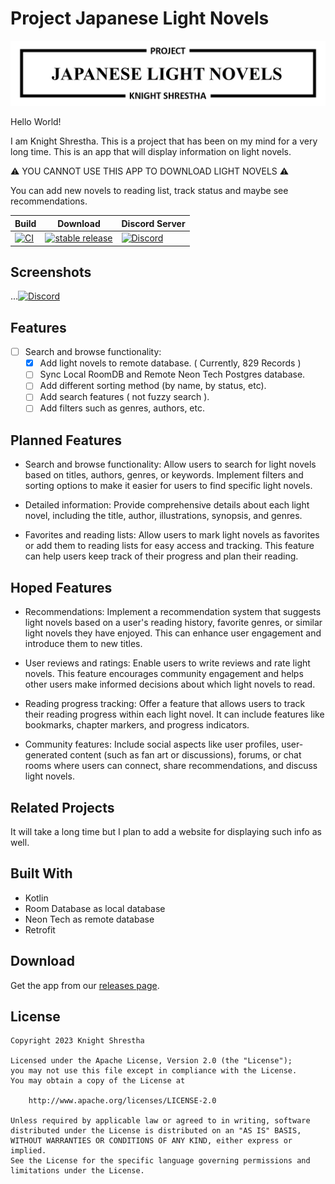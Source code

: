 
# Project Japanese Light Novels

![Logo](images/Project.jpg)

Hello World!

I am Knight Shrestha.
This is a project that has been on my mind for a very long time. This is an app that will display information on light novels.

⚠️ YOU CANNOT USE THIS APP TO DOWNLOAD LIGHT NOVELS ⚠️

You can add new novels to reading list, track status and maybe see recommendations.

| Build | Download | Discord Server |
|-------|----------|----------|
| [![CI](https://github.com/Death-Knight-552/Light-Novels/actions/workflows/auto.yml/badge.svg)](https://github.com/Death-Knight-552/Light-Novels/actions/workflows/auto.yml) | [![stable release](https://img.shields.io/github/release/Death-Knight-552/Light-Novels.svg?maxAge=3600&label=download)](https://github.com/Death-Knight-552/Light-Novels/releases) | [![Discord](https://img.shields.io/discord/1120067391443959930.svg?label=discord&labelColor=7289da&color=2c2f33&style=flat)](https://discord.gg/w9Pews8u) |

## Screenshots

...[![Discord](https://img.shields.io/discord/1120067392207327334.svg?label=discord&labelColor=7289da&color=2c2f33&style=flat)](https://discord.gg/w9Pews8u)

## Features

- [ ] Search and browse functionality:
  - [x] Add light novels to remote database. ( Currently, 829 Records )
  - [ ] Sync Local RoomDB and Remote Neon Tech Postgres database.
  - [ ] Add different sorting method (by name, by status, etc).
  - [ ] Add search features ( not fuzzy search ).
  - [ ] Add filters such as genres, authors, etc.

## Planned Features

- Search and browse functionality: Allow users to search for light novels based on titles, authors, genres, or keywords. Implement filters and sorting options to make it easier for users to find specific light novels.

- Detailed information: Provide comprehensive details about each light novel, including the title, author, illustrations, synopsis, and genres.

- Favorites and reading lists: Allow users to mark light novels as favorites or add them to reading lists for easy access and tracking. This feature can help users keep track of their progress and plan their reading.

## Hoped Features

- Recommendations: Implement a recommendation system that suggests light novels based on a user's reading history, favorite genres, or similar light novels they have enjoyed. This can enhance user engagement and introduce them to new titles.

- User reviews and ratings: Enable users to write reviews and rate light novels. This feature encourages community engagement and helps other users make informed decisions about which light novels to read.

- Reading progress tracking: Offer a feature that allows users to track their reading progress within each light novel. It can include features like bookmarks, chapter markers, and progress indicators.

- Community features: Include social aspects like user profiles, user-generated content (such as fan art or discussions), forums, or chat rooms where users can connect, share recommendations, and discuss light novels.

## Related Projects

It will take a long time but I plan to add a website for displaying such info as well.

## Built With

- Kotlin
- Room Database as local database
- Neon Tech as remote database
- Retrofit

## Download

Get the app from our [releases page](https://github.com/Death-Knight-552/Light-Novels/releases).

## License

    Copyright 2023 Knight Shrestha

    Licensed under the Apache License, Version 2.0 (the "License");
    you may not use this file except in compliance with the License.
    You may obtain a copy of the License at

        http://www.apache.org/licenses/LICENSE-2.0

    Unless required by applicable law or agreed to in writing, software
    distributed under the License is distributed on an "AS IS" BASIS,
    WITHOUT WARRANTIES OR CONDITIONS OF ANY KIND, either express or implied.
    See the License for the specific language governing permissions and
    limitations under the License.
